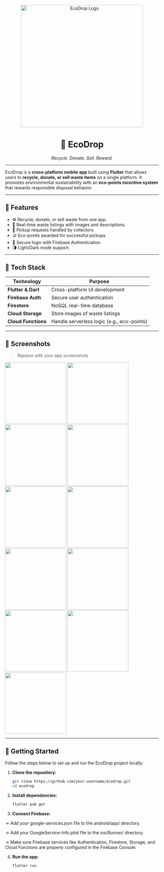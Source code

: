<div align="center">
  <img src="logo.png" alt="EcoDrop Logo" width="400"/>
  <h1>🌿 EcoDrop</h1>
  <p><i>Recycle. Donate. Sell. Reward.</i></p>
</div>

---

EcoDrop is a **cross-platform mobile app** built using **Flutter** that allows users to **recycle, donate, or sell waste items** on a single platform. It promotes environmental sustainability with an **eco-points incentive system** that rewards responsible disposal behavior.

---

## 📲 Features

- ♻️ Recycle, donate, or sell waste from one app.
- 🧾 Real-time waste listings with images and descriptions.
- 🚚 Pickup requests handled by collectors.
- 🪙 Eco-points awarded for successful pickups.
- 🔐 Secure login with Firebase Authentication.
- 🌗 Light/Dark mode support.

---

## 🔧 Tech Stack

| Technology         | Purpose                                      |
|--------------------|----------------------------------------------|
| **Flutter & Dart** | Cross-platform UI development                |
| **Firebase Auth**  | Secure user authentication                   |
| **Firestore**      | NoSQL real-time database                     |
| **Cloud Storage**  | Store images of waste listings               |
| **Cloud Functions**| Handle serverless logic (e.g., eco-points)   |

---

## 📸 Screenshots

> Replace with your app screenshots

<p float="left">
  <img src="Screenshot_1746528207.png" width="200"/>
  <img src="Screenshot_1746528214.png" width="200"/>
  <img src="Screenshot_1746528286.png" width="200"/>
   <img src="Screenshot_1746528292.png" width="200"/>
  <img src="Screenshot_1746528314.png" width="200"/>
  <img src="Screenshot_1746528340.png" width="200"/>
   <img src="Screenshot_1746528348.png" width="200"/>
  <img src="Screenshot_1746528362.png" width="200"/>
  <img src="Screenshot_1746528378.png" width="200"/>
   <img src="Screenshot_1746528474.png" width="200"/>
  <img src="Screenshot_1746528503.png" width="200"/>
</p>

---

## 🚀 Getting Started

Follow the steps below to set up and run the EcoDrop project locally:

1. **Clone the repository:**

   ```bash
   git clone https://github.com/your-username/ecodrop.git
   cd ecodrop

2. **Install dependencies:**
   ```bash
   flutter pub get

3. **Connect Firebase:**

-> Add your google-services.json file to the android/app/ directory.

-> Add your GoogleService-Info.plist file to the ios/Runner/ directory.

-> Make sure Firebase services like Authentication, Firestore, Storage, and Cloud Functions are properly configured in the Firebase Console.

4. **Run the app:**
   ```bash
   flutter run


